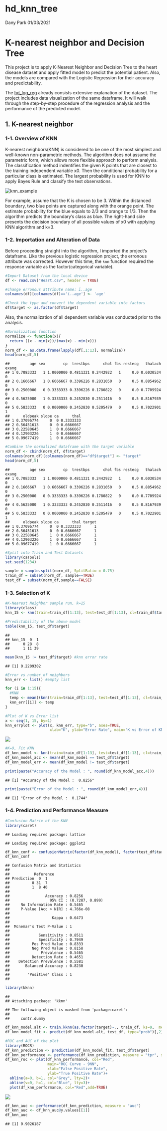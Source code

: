 hd\_knn\_tree
================
Dany Park
01/03/2021

# K-nearest neighbor and Decision Tree

This project is to apply K-Nearest Neighbor and Decision Tree to the
heart disease dataset and apply fitted model to predict the potential
patient. Also, the models are compared with the Logistic Regression for
their accuracy and predictability.

The
[hd\_log\_reg](https://github.com/danypark91/hd_log_reg/blob/main/hd_log_reg_rmarkdown.md)
already consists extensive explanation of the dataset. The project
includes data visualization of the same dataframe. It will walk through
the step-by-step procedure of the regression analysis and the
performance of the predicted model.

## 1. K-nearest neighbor

### 1-1. Overview of KNN

K-nearest neighbors(KNN) is considered to be one of the most simplest
and well-known non-parametric methods. The algorithm does not assume the
parametric form, which allows more flexible approach to perform
analysis. The classification method indentifies the given K points that
are closest to the training independent variable x0. Then the
conditional probability for a particular class is estimated. The largest
probability is used for KNN to apply Bayes Rule and classify the test
observations.

![knn\_example](https://i.imgur.com/XXWScgF.png)

For example, assume that the K is chosen to be 3. Within the distanced
boundary, two blue points are captured along with the orange point. The
estimate probability for the blue equals to 2/3 and orange to 1/3. Then
the algorithm predicts the boundary’s class as blue. The right-hand side
presents the decision boundary of all possible values of x0 with
applying KNN algorithm and k=3.

### 1-2. Importation and Alteration of Data

Before proceeding straight into the algorithm, I imported the project’s
dataframe. Like the previous logistic regression project, the erronous
attribute was corrected. However this time, the `knn` function required
the response variable as the factor(categorical variable).

``` r
#Import Dataset from the local device
df <- read.csv("Heart.csv", header = TRUE)

#change erronous attribute name: ï..age
colnames(df)[colnames(df)=='ï..age'] <- 'age'

#Check the type and convert the dependent variable into factors
df$target <- as.factor(df$target)
```

Also, the normalization of all dependent variable was conducted prior to
the analysis.

``` r
#Normalization function
normalize <- function(x){
  return ((x - min(x))/(max(x) - min(x)))
}
norm_df <- as.data.frame(lapply(df[,1:13], normalize))
head(norm_df,5)
```

    ##         age sex        cp  trestbps      chol fbs restecg   thalach exang
    ## 1 0.7083333   1 1.0000000 0.4811321 0.2442922   1     0.0 0.6030534     0
    ## 2 0.1666667   1 0.6666667 0.3396226 0.2831050   0     0.5 0.8854962     0
    ## 3 0.2500000   0 0.3333333 0.3396226 0.1780822   0     0.0 0.7709924     0
    ## 4 0.5625000   1 0.3333333 0.2452830 0.2511416   0     0.5 0.8167939     0
    ## 5 0.5833333   0 0.0000000 0.2452830 0.5205479   0     0.5 0.7022901     1
    ##      oldpeak slope ca      thal
    ## 1 0.37096774     0  0 0.3333333
    ## 2 0.56451613     0  0 0.6666667
    ## 3 0.22580645     1  0 0.6666667
    ## 4 0.12903226     1  0 0.6666667
    ## 5 0.09677419     1  0 0.6666667

``` r
#Combine the normalized dataframe with the target variable
norm_df <- cbind(norm_df, df$target)
colnames(norm_df)[colnames(norm_df)=="df$target"] <- "target"
head(norm_df,5)
```

    ##         age sex        cp  trestbps      chol fbs restecg   thalach exang
    ## 1 0.7083333   1 1.0000000 0.4811321 0.2442922   1     0.0 0.6030534     0
    ## 2 0.1666667   1 0.6666667 0.3396226 0.2831050   0     0.5 0.8854962     0
    ## 3 0.2500000   0 0.3333333 0.3396226 0.1780822   0     0.0 0.7709924     0
    ## 4 0.5625000   1 0.3333333 0.2452830 0.2511416   0     0.5 0.8167939     0
    ## 5 0.5833333   0 0.0000000 0.2452830 0.5205479   0     0.5 0.7022901     1
    ##      oldpeak slope ca      thal target
    ## 1 0.37096774     0  0 0.3333333      1
    ## 2 0.56451613     0  0 0.6666667      1
    ## 3 0.22580645     1  0 0.6666667      1
    ## 4 0.12903226     1  0 0.6666667      1
    ## 5 0.09677419     1  0 0.6666667      1

``` r
#Split into Train and Test Datasets
library(caTools)
set.seed(1234)

sample = sample.split(norm_df, SplitRatio = 0.75)
train_df = subset(norm_df, sample==TRUE)
test_df = subset(norm_df,sample==FALSE)
```

### 1-3. Selection of K

``` r
#K-Nearest Neighbor sample run, k=15
library(class)
knn_15 <- knn(train=train_df[1:13], test=test_df[1:13], cl=train_df$target, k=15)

#Predictability of the above model
table(knn_15, test_df$target)
```

    ##       
    ## knn_15  0  1
    ##      0 28  8
    ##      1 11 39

``` r
mean(knn_15 != test_df$target) #knn error rate
```

    ## [1] 0.2209302

``` r
#Error vs number of neighbors
knn_err <- list() #empty list

for (i in 1:15){
  #KNN
  temp <- mean((knn(train=train_df[1:13], test=test_df[1:13], cl=train_df$target, k=i)) != test_df$target)
  knn_err[[i]] <- temp
}

#Plot of K vs Error list
x <- seq(1, 15, by=1)
knn_errplot <- plot(x, knn_err, type="b", axes=TRUE,
                    xlab="K", ylab="Error Rate", main="K vs Error of KNN", col="Red")
```

![](hd_knn_tree_files/figure-gfm/For%20Loop%20KNN%20from%201%20to%2015-1.png)<!-- -->

``` r
#K=9, Fit KNN
df_knn_model <- knn(train=train_df[1:13], test=test_df[1:13], cl=train_df$target, k=9)
df_knn_model_acc <- mean(df_knn_model == test_df$target)
df_knn_model_err <- mean(df_knn_model != test_df$target)

print(paste("Accuracy of the Model : ", round(df_knn_model_acc,4)))
```

    ## [1] "Accuracy of the Model :  0.8256"

``` r
print(paste("Error of the Model : ", round(df_knn_model_err,4)))
```

    ## [1] "Error of the Model :  0.1744"

### 1-4. Prediction and Performance Measure

``` r
#Confusion Matrix of the KNN
library(caret)
```

    ## Loading required package: lattice

    ## Loading required package: ggplot2

``` r
df_knn_conf <- confusionMatrix(factor(df_knn_model), factor(test_df$target), positive=as.character(1))
df_knn_conf
```

    ## Confusion Matrix and Statistics
    ## 
    ##           Reference
    ## Prediction  0  1
    ##          0 31  7
    ##          1  8 40
    ##                                          
    ##                Accuracy : 0.8256         
    ##                  95% CI : (0.7287, 0.899)
    ##     No Information Rate : 0.5465         
    ##     P-Value [Acc > NIR] : 4.766e-08      
    ##                                          
    ##                   Kappa : 0.6473         
    ##                                          
    ##  Mcnemar's Test P-Value : 1              
    ##                                          
    ##             Sensitivity : 0.8511         
    ##             Specificity : 0.7949         
    ##          Pos Pred Value : 0.8333         
    ##          Neg Pred Value : 0.8158         
    ##              Prevalence : 0.5465         
    ##          Detection Rate : 0.4651         
    ##    Detection Prevalence : 0.5581         
    ##       Balanced Accuracy : 0.8230         
    ##                                          
    ##        'Positive' Class : 1              
    ## 

``` r
library(kknn)
```

    ## 
    ## Attaching package: 'kknn'

    ## The following object is masked from 'package:caret':
    ## 
    ##     contr.dummy

``` r
df_knn_model.alt <- train.kknn(as.factor(target)~., train_df, ks=9,  method="knn", scale=TRUE)
df_knn_model_fit <- predict(df_knn_model.alt, test_df, type="prob")[,2]

#ROC and AUC of the plot
library(ROCR)
df_knn_prediction <- prediction(df_knn_model_fit, test_df$target)
df_knn_performance <- performance(df_knn_prediction, measure = "tpr", x.measure = "fpr")
df_knn_roc <- plot(df_knn_performance, col="Red",
                   main="ROC Curve - 9NN",
                   xlab="False Positive Rate",
                   ylab="True Positive Rate")+
  abline(a=0, b=1, col="Grey", lty=2)+
  abline(v=0, h=1, col="Blue", lty=3)+
  plot(df_knn_performance, col="Red",add=TRUE)
```

![](hd_knn_tree_files/figure-gfm/ROC%20and%20AUC-1.png)<!-- -->

``` r
df_knn_auc <- performance(df_knn_prediction, measure = "auc")
df_knn_auc <- df_knn_auc@y.values[[1]]
df_knn_auc
```

    ## [1] 0.9026187
